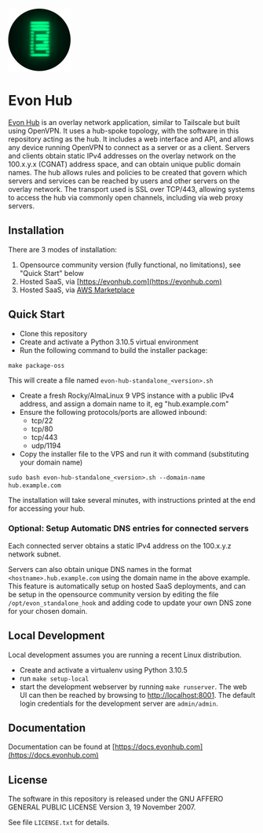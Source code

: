 ![EVON Logo](assets/evon_logo_e.png)

# Evon Hub

[Evon Hub](https://evonhub.com) is an overlay network application, similar to Tailscale but built using OpenVPN. It uses a hub-spoke topology, with the software in this repository acting as the hub. It includes a web interface and API, and allows any device running OpenVPN to connect as a server or as a client. Servers and clients obtain static IPv4 addresses on the overlay network on the 100.x.y.x (CGNAT) address space, and can obtain unique public domain names. The hub allows rules and policies to be created that govern which servers and services can be reached by users and other servers on the overlay network. The transport used is SSL over TCP/443, allowing systems to access the hub via commonly open channels, including via web proxy servers.

## Installation

There are 3 modes of installation:

1. Opensource community version (fully functional, no limitations), see "Quick Start" below
1. Hosted SaaS, via [https://evonhub.com](https://evonhub.com)
1. Hosted SaaS, via [AWS Marketplace](https://aws.amazon.com/marketplace/pp/prodview-xgpcsmkmv3sny)

## Quick Start

* Clone this repository
* Create and activate a Python 3.10.5 virtual environment
* Run the following command to build the installer package:
```
make package-oss
```
This will create a file named `evon-hub-standalone_<version>.sh`
* Create a fresh Rocky/AlmaLinux 9 VPS instance with a public IPv4 address, and assign a domain name to it, eg "hub.example.com"
* Ensure the following protocols/ports are allowed inbound:
  * tcp/22
  * tcp/80
  * tcp/443
  * udp/1194
* Copy the installer file to the VPS and run it with command (substituting your domain name)
```
sudo bash evon-hub-standalone_<version>.sh --domain-name hub.example.com
```
The installation will take several minutes, with instructions printed at the end for accessing your hub.

### Optional: Setup Automatic DNS entries for connected servers

Each connected server obtains a static IPv4 address on the 100.x.y.z network subnet.

Servers can also obtain unique DNS names in the format `<hostname>.hub.example.com` using the domain name in the above example. This feature is automatically setup on hosted SaaS deployments, and can be setup in the opensource community version by editing the file `/opt/evon_standalone_hook` and adding code to update your own DNS zone for your chosen domain.

## Local Development

Local development assumes you are running a recent Linux distribution.

* Create and activate a virtualenv using Python 3.10.5
* run `make setup-local`
* start the development webserver by running `make runserver`. The web UI can then be reached by browsing to [http://localhost:8001](http://localhost:8001). The default login credentials for the development server are `admin/admin`.

## Documentation

Documentation can be found at [https://docs.evonhub.com](https://docs.evonhub.com)

## License

The software in this repository is released under the  GNU AFFERO GENERAL PUBLIC LICENSE Version 3, 19 November 2007.

See file `LICENSE.txt`  for details.
